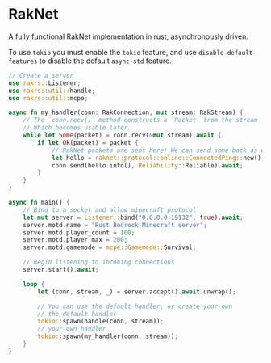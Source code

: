 # RakNet

A fully functional RakNet implementation in rust, asynchronously driven.

To use `tokio` you must enable the `tokio` feature, and use `disable-default-features` to disable the default `async-std` feature.

```rust
// Create a server
use rakrs::Listener;
use rakrs::util::handle;
use rakrs::util::mcpe;

async fn my_handler(conn: RakConnection, mut stream: RakStream) {
    // The `conn.recv()` method constructs a `Packet` from the stream
    // Which becomes usable later.
    while let Some(packet) = conn.recv(&mut stream).await {
        if let Ok(packet) = packet {
            // RakNet packets are sent here! We can send some back as well!
            let hello = raknet::protocol::online::ConnectedPing::new();
            conn.send(hello.into(), Reliability::Reliable).await;
        }
    }
}

async fn main() {
    // Bind to a socket and allow minecraft protocol
    let mut server = Listener::bind("0.0.0.0:19132", true).await;
    server.motd.name = "Rust Bedrock Minecraft server";
    server.motd.player_count = 100;
    server.motd.player_max = 200;
    server.motd.gamemode = mcpe::Gamemode::Survival;

    // Begin listening to incoming connections
    server.start().await;

    loop {
        let (conn, stream, _) = server.accept().await.unwrap();

        // You can use the default handler, or create your own
        // the default handler
        tokio::spawn(handle(conn, stream));
        // your own handler
        tokio::spawn(my_handler(conn, stream));
    }
}
```